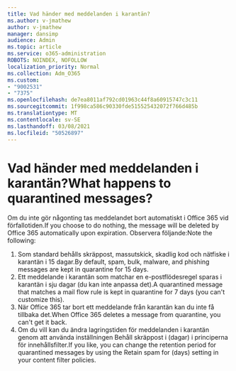 ```yaml
---
title: Vad händer med meddelanden i karantän?
ms.author: v-jmathew
author: v-jmathew
manager: dansimp
audience: Admin
ms.topic: article
ms.service: o365-administration
ROBOTS: NOINDEX, NOFOLLOW
localization_priority: Normal
ms.collection: Adm_O365
ms.custom:
- "9002531"
- "7375"
ms.openlocfilehash: de7ea8011af792cd01963c44f8a60915747c3c11
ms.sourcegitcommit: 1f998ca586c90330fde515525432072f766d485b
ms.translationtype: MT
ms.contentlocale: sv-SE
ms.lasthandoff: 03/08/2021
ms.locfileid: "50526897"
---
```

# <a name="what-happens-to-quarantined-messages"></a><span data-ttu-id="98056-102">Vad händer med meddelanden i karantän?</span><span class="sxs-lookup"><span data-stu-id="98056-102">What happens to quarantined messages?</span></span>

<span data-ttu-id="98056-103">Om du inte gör någonting tas meddelandet bort automatiskt i Office 365 vid förfallotiden.</span><span class="sxs-lookup"><span data-stu-id="98056-103">If you choose to do nothing, the message will be deleted by Office 365 automatically upon expiration.</span></span> <span data-ttu-id="98056-104">Observera följande:</span><span class="sxs-lookup"><span data-stu-id="98056-104">Note the following:</span></span>

1. <span data-ttu-id="98056-105">Som standard behålls skräppost, massutskick, skadlig kod och nätfiske i karantän i 15 dagar.</span><span class="sxs-lookup"><span data-stu-id="98056-105">By default, spam, bulk, malware, and phishing messages are kept in quarantine for 15 days.</span></span>
2. <span data-ttu-id="98056-106">Ett meddelande i karantän som matchar en e-postflödesregel sparas i karantän i sju dagar (du kan inte anpassa det).</span><span class="sxs-lookup"><span data-stu-id="98056-106">A quarantined message that matches a mail flow rule is kept in quarantine for 7 days (you can't customize this).</span></span>
3. <span data-ttu-id="98056-107">När Office 365 tar bort ett meddelande från karantän kan du inte få tillbaka det.</span><span class="sxs-lookup"><span data-stu-id="98056-107">When Office 365 deletes a message from quarantine, you can't get it back.</span></span>
4. <span data-ttu-id="98056-108">Om du vill kan du ändra lagringstiden för meddelanden i karantän genom att använda inställningen Behåll skräppost i (dagar) i principerna för innehållsfilter.</span><span class="sxs-lookup"><span data-stu-id="98056-108">If you like, you can change the retention period for quarantined messages by using the Retain spam for (days) setting in your content filter policies.</span></span>
